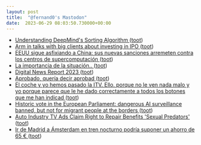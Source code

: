 ```yaml
---
layout: post
title:  "@fernand0's Mastodon"
date:  2023-06-29 08:03:50.730000+00:00
---
```

*  [Understanding DeepMind's Sorting Algorithm ](https://justine.lol/mmap) ([toot](https://mastodon.social/@fernand0/110626460842745540))
*  [Arm in talks with big clients about investing in IPO ](https://www.reuters.com/markets/deals/intel-talks-be-anchor-investor-arm-ipo-source-2023-06-13) ([toot](https://mastodon.social/@fernand0/110626288927354450))
*  [EEUU sigue asfixiando a China: sus nuevas sanciones arremeten contra los centros de supercomputación ](https://www.xataka.com/empresas-y-economia/eeuu-sigue-asfixiando-a-china-sus-nuevas-sanciones-arremeten-centros-supercomputacio) ([toot](https://mastodon.social/@fernand0/110623052769986015))
*  [La importancia de la situación.. ](https://avecesunafoto.wordpress.com/2023/06/28/la-importancia-de-la-situacion) ([toot](https://mastodon.social/@fernand0/110622971152400500))
*  [Digital News Report 2023 ](https://reutersinstitute.politics.ox.ac.uk/digital-news-report/202) ([toot](https://mastodon.social/@fernand0/110622731557162280))
*  [Aprobado, quería decir aprobad ](https://mastodon.social/@fernand0/110622641464781486) ([toot](https://mastodon.social/@fernand0/110622641464781486))
*  [El coche y yo hemos pasado la ITV. Ello, porque no le ven nada malo y yo porque parece que le he dado correctamente a todos los botones que me han indicad ](https://mastodon.social/@fernand0/110622602321287709) ([toot](https://mastodon.social/@fernand0/110622602321287709))
*  [Historic vote in the European Parliament: dangerous AI surveillance banned, but not for migrant people at the borders ](https://www.accessnow.org/press-release/historic-vote-in-the-european-parliament-dangerous-ai-surveillance-banned-but-not-for-migrant-people-at-the-borders) ([toot](https://mastodon.social/@fernand0/110622525389495639))
*  [Auto Industry TV Ads Claim Right to Repair Benefits 'Sexual Predators' ](https://www.vice.com/en/article/qj4ayw/auto-industry-tv-ads-claim-right-to-repair-benefits-sexual-predator) ([toot](https://mastodon.social/@fernand0/110622207511826651))
*  [Ir de Madrid a Ámsterdam en tren nocturno podría suponer un ahorro de 65 €  ](https://ecodes.org/sala-de-prensa/notas-de-prensa/ir-de-madrid-a-amsterdam-en-tren-nocturno-podria-suponer-un-ahorro-de-6) ([toot](https://mastodon.social/@fernand0/110622039230282897))
